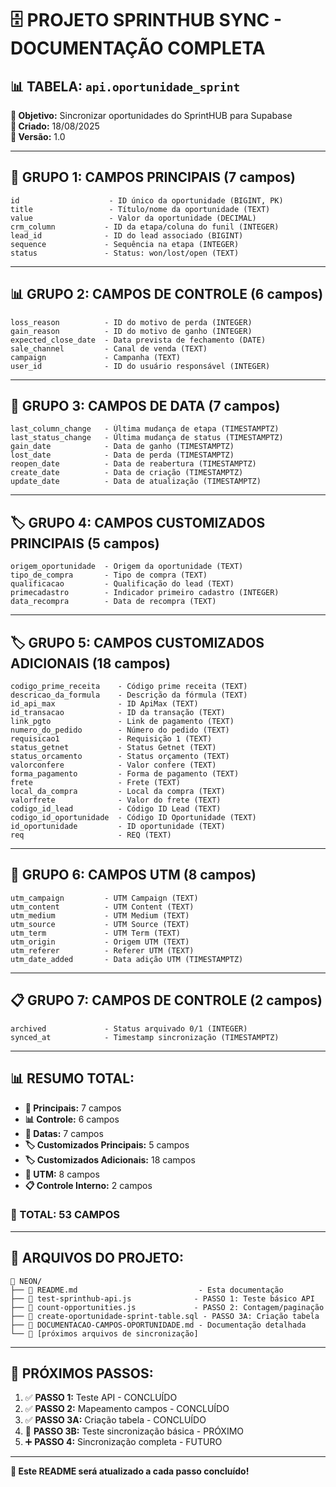 # 🗄️ PROJETO SPRINTHUB SYNC - DOCUMENTAÇÃO COMPLETA

## 📊 **TABELA: `api.oportunidade_sprint`**

**🎯 Objetivo:** Sincronizar oportunidades do SprintHUB para Supabase  
**📅 Criado:** 18/08/2025  
**🔄 Versão:** 1.0

---

## 🔑 **GRUPO 1: CAMPOS PRINCIPAIS (7 campos)**

```
id                    - ID único da oportunidade (BIGINT, PK)
title                 - Título/nome da oportunidade (TEXT)
value                 - Valor da oportunidade (DECIMAL)
crm_column           - ID da etapa/coluna do funil (INTEGER)
lead_id              - ID do lead associado (BIGINT)
sequence             - Sequência na etapa (INTEGER)
status               - Status: won/lost/open (TEXT)
```

---

## 📊 **GRUPO 2: CAMPOS DE CONTROLE (6 campos)**

```
loss_reason          - ID do motivo de perda (INTEGER)
gain_reason          - ID do motivo de ganho (INTEGER)
expected_close_date  - Data prevista de fechamento (DATE)
sale_channel         - Canal de venda (TEXT)
campaign             - Campanha (TEXT)
user_id              - ID do usuário responsável (INTEGER)
```

---

## 📅 **GRUPO 3: CAMPOS DE DATA (7 campos)**

```
last_column_change   - Última mudança de etapa (TIMESTAMPTZ)
last_status_change   - Última mudança de status (TIMESTAMPTZ)
gain_date            - Data de ganho (TIMESTAMPTZ)
lost_date            - Data de perda (TIMESTAMPTZ)
reopen_date          - Data de reabertura (TIMESTAMPTZ)
create_date          - Data de criação (TIMESTAMPTZ)
update_date          - Data de atualização (TIMESTAMPTZ)
```

---

## 🏷️ **GRUPO 4: CAMPOS CUSTOMIZADOS PRINCIPAIS (5 campos)**

```
origem_oportunidade  - Origem da oportunidade (TEXT)
tipo_de_compra       - Tipo de compra (TEXT)
qualificacao         - Qualificação do lead (TEXT)
primecadastro        - Indicador primeiro cadastro (INTEGER)
data_recompra        - Data de recompra (TEXT)
```

---

## 🏷️ **GRUPO 5: CAMPOS CUSTOMIZADOS ADICIONAIS (18 campos)**

```
codigo_prime_receita    - Código prime receita (TEXT)
descricao_da_formula    - Descrição da fórmula (TEXT)
id_api_max              - ID ApiMax (TEXT)
id_transacao            - ID da transação (TEXT)
link_pgto               - Link de pagamento (TEXT)
numero_do_pedido        - Número do pedido (TEXT)
requisicao1             - Requisição 1 (TEXT)
status_getnet           - Status Getnet (TEXT)
status_orcamento        - Status orçamento (TEXT)
valorconfere            - Valor confere (TEXT)
forma_pagamento         - Forma de pagamento (TEXT)
frete                   - Frete (TEXT)
local_da_compra         - Local da compra (TEXT)
valorfrete              - Valor do frete (TEXT)
codigo_id_lead          - Código ID Lead (TEXT)
codigo_id_oportunidade  - Código ID Oportunidade (TEXT)
id_oportunidade         - ID oportunidade (TEXT)
req                     - REQ (TEXT)
```

---

## 🎯 **GRUPO 6: CAMPOS UTM (8 campos)**

```
utm_campaign         - UTM Campaign (TEXT)
utm_content          - UTM Content (TEXT)
utm_medium           - UTM Medium (TEXT)
utm_source           - UTM Source (TEXT)
utm_term             - UTM Term (TEXT)
utm_origin           - Origem UTM (TEXT)
utm_referer          - Referer UTM (TEXT)
utm_date_added       - Data adição UTM (TIMESTAMPTZ)
```

---

## 📋 **GRUPO 7: CAMPOS DE CONTROLE (2 campos)**

```
archived             - Status arquivado 0/1 (INTEGER)
synced_at            - Timestamp sincronização (TIMESTAMPTZ)
```

---

## 📊 **RESUMO TOTAL:**

- **🔑 Principais:** 7 campos
- **📊 Controle:** 6 campos  
- **📅 Datas:** 7 campos
- **🏷️ Customizados Principais:** 5 campos
- **🏷️ Customizados Adicionais:** 18 campos
- **🎯 UTM:** 8 campos
- **📋 Controle Interno:** 2 campos

### **🎯 TOTAL: 53 CAMPOS**

---

## 📁 **ARQUIVOS DO PROJETO:**

```
📁 NEON/
├── 📄 README.md                           - Esta documentação
├── 📄 test-sprinthub-api.js              - PASSO 1: Teste básico API
├── 📄 count-opportunities.js             - PASSO 2: Contagem/paginação
├── 📄 create-oportunidade-sprint-table.sql - PASSO 3A: Criação tabela
├── 📄 DOCUMENTACAO-CAMPOS-OPORTUNIDADE.md - Documentação detalhada
└── 🚀 [próximos arquivos de sincronização]
```

---

## 🚀 **PRÓXIMOS PASSOS:**

1. ✅ **PASSO 1:** Teste API - CONCLUÍDO
2. ✅ **PASSO 2:** Mapeamento campos - CONCLUÍDO  
3. ✅ **PASSO 3A:** Criação tabela - CONCLUÍDO
4. 🔄 **PASSO 3B:** Teste sincronização básica - PRÓXIMO
5. ➕ **PASSO 4:** Sincronização completa - FUTURO

---

**📝 Este README será atualizado a cada passo concluído!**
